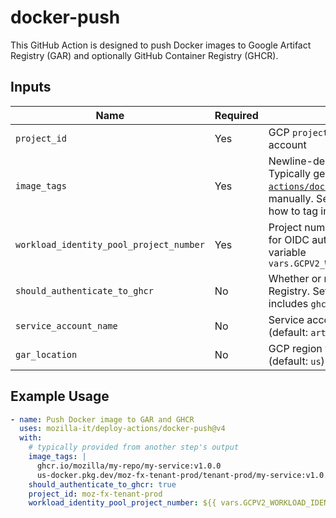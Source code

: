 # docker-push

This GitHub Action is designed to push Docker images to Google Artifact Registry (GAR) and optionally GitHub Container Registry (GHCR).

## Inputs

| Name                                    | Required | Description                                                                                                                                                                                                                                                                       |
| --------------------------------------- | -------- | --------------------------------------------------------------------------------------------------------------------------------------------------------------------------------------------------------------------------------------------------------------------------------- |
| `project_id`                            | Yes      | GCP `project_id` used to construct the service account                                                                                                                                                                                                                            |
| `image_tags`                            | Yes      | Newline-delimited list of images to be pushed.<br> Typically generated by [`mozilla-it/deploy-actions/docker-build`](../docker-build/README.md), but may also be provided manually. See [GAR][1] and [GHCR][2] documentation for how to tag images for these supported registries |
| `workload_identity_pool_project_number` | Yes      | Project number of the workload identity pool used for OIDC authentication. Should be available as the variable `vars.GCPV2_WORKLOAD_IDENTITY_POOL_PROJECT_NUMBER`                                                                                                                 |
| `should_authenticate_to_ghcr`           | No       | Whether or not to authenticate to GitHub Container Registry. Set this to `true` if one of the image tags includes `ghcr.io` (default: `false`)                                                                                                                                    |
| `service_account_name`                  | No       | Service account used to authenticate to GAR. (default: `artifact-writer`)                                                                                                                                                                                                         |
| `gar_location`                          | No       | GCP region where the target GAR is located (default: `us`)                                                                                                                                                                                                                        |

[1]: https://cloud.google.com/artifact-registry/docs/docker/pushing-and-pulling#tag
[2]: https://docs.github.com/en/packages/working-with-a-github-packages-registry/working-with-the-container-registry#pushing-container-images

## Example Usage

```yaml
- name: Push Docker image to GAR and GHCR
  uses: mozilla-it/deploy-actions/docker-push@v4
  with:
    # typically provided from another step's output
    image_tags: |
      ghcr.io/mozilla/my-repo/my-service:v1.0.0
      us-docker.pkg.dev/moz-fx-tenant-prod/tenant-prod/my-service:v1.0.0
    should_authenticate_to_ghcr: true
    project_id: moz-fx-tenant-prod
    workload_identity_pool_project_number: ${{ vars.GCPV2_WORKLOAD_IDENTITY_POOL_PROJECT_NUMBER }}
```
